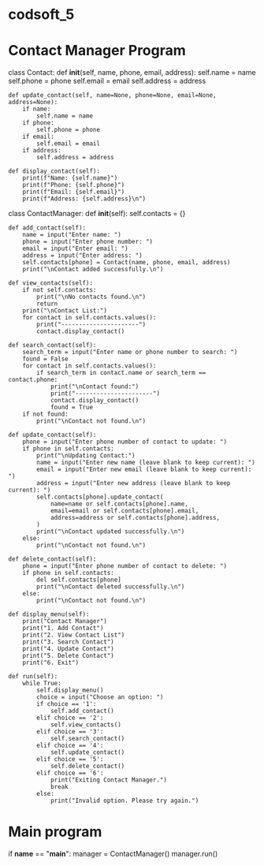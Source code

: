 # codsoft_5
# Contact Manager Program

class Contact:
    def __init__(self, name, phone, email, address):
        self.name = name
        self.phone = phone
        self.email = email
        self.address = address

    def update_contact(self, name=None, phone=None, email=None, address=None):
        if name:
            self.name = name
        if phone:
            self.phone = phone
        if email:
            self.email = email
        if address:
            self.address = address

    def display_contact(self):
        print(f"Name: {self.name}")
        print(f"Phone: {self.phone}")
        print(f"Email: {self.email}")
        print(f"Address: {self.address}\n")


class ContactManager:
    def __init__(self):
        self.contacts = {}

    def add_contact(self):
        name = input("Enter name: ")
        phone = input("Enter phone number: ")
        email = input("Enter email: ")
        address = input("Enter address: ")
        self.contacts[phone] = Contact(name, phone, email, address)
        print("\nContact added successfully.\n")

    def view_contacts(self):
        if not self.contacts:
            print("\nNo contacts found.\n")
            return
        print("\nContact List:")
        for contact in self.contacts.values():
            print("----------------------")
            contact.display_contact()

    def search_contact(self):
        search_term = input("Enter name or phone number to search: ")
        found = False
        for contact in self.contacts.values():
            if search_term in contact.name or search_term == contact.phone:
                print("\nContact found:")
                print("----------------------")
                contact.display_contact()
                found = True
        if not found:
            print("\nContact not found.\n")

    def update_contact(self):
        phone = input("Enter phone number of contact to update: ")
        if phone in self.contacts:
            print("\nUpdating Contact:")
            name = input("Enter new name (leave blank to keep current): ")
            email = input("Enter new email (leave blank to keep current): ")
            address = input("Enter new address (leave blank to keep current): ")
            self.contacts[phone].update_contact(
                name=name or self.contacts[phone].name,
                email=email or self.contacts[phone].email,
                address=address or self.contacts[phone].address,
            )
            print("\nContact updated successfully.\n")
        else:
            print("\nContact not found.\n")

    def delete_contact(self):
        phone = input("Enter phone number of contact to delete: ")
        if phone in self.contacts:
            del self.contacts[phone]
            print("\nContact deleted successfully.\n")
        else:
            print("\nContact not found.\n")

    def display_menu(self):
        print("Contact Manager")
        print("1. Add Contact")
        print("2. View Contact List")
        print("3. Search Contact")
        print("4. Update Contact")
        print("5. Delete Contact")
        print("6. Exit")

    def run(self):
        while True:
            self.display_menu()
            choice = input("Choose an option: ")
            if choice == '1':
                self.add_contact()
            elif choice == '2':
                self.view_contacts()
            elif choice == '3':
                self.search_contact()
            elif choice == '4':
                self.update_contact()
            elif choice == '5':
                self.delete_contact()
            elif choice == '6':
                print("Exiting Contact Manager.")
                break
            else:
                print("Invalid option. Please try again.")


# Main program
if __name__ == "__main__":
    manager = ContactManager()
    manager.run()
